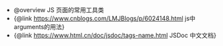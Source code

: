  * @overview JS 页面的常用工具类
 * {@link https://www.cnblogs.com/LMJBlogs/p/6024148.html js中arguments的用法}
 * {@link https://www.html.cn/doc/jsdoc/tags-name.html JSDoc 中文文档}

